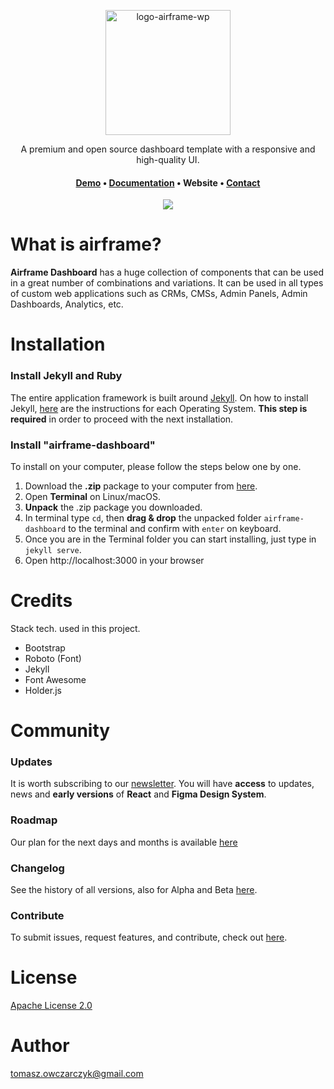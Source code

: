 <p align="center" width="100%">
<img width="200" alt="logo-airframe-wp" src="https://user-images.githubusercontent.com/2330394/206842713-ba6aa08f-9864-462e-8a49-6fb0db1fdd79.png">
</p>

<p align="center">
A premium and open source dashboard template with a responsive and high-quality UI.
</p>

<h4 align="center">
<a href="http://airframe.vercel.app">Demo</a> &bull;
<a href="https://zeroheight.com/71219a745/p/499357-design-build-scale">Documentation</a> &bull;
Website &bull;
<a href="mailto:tomasz.owczarczyk@gmail.com">Contact</a>
</h4>

<p align="center" width="100%">
<img src="https://user-images.githubusercontent.com/2330394/206843155-18bbf231-ecdc-45c8-b584-0e092d1b3955.png" />
</p>


# What is airframe?
**Airframe Dashboard** has a huge collection of components that can be used in a great number of combinations and variations. It can be used in all types of custom web applications such as CRMs, CMSs, Admin Panels, Admin Dashboards, Analytics, etc.

# Installation

### Install Jekyll and Ruby
The entire application framework is built around [Jekyll](https://jekyllrb.com).
On how to install Jekyll, [here](https://jekyllrb.com/docs/installation/) are the instructions for each Operating System.
**This step is required** in order to proceed with the next installation.

### Install "airframe-dashboard"
To install on your computer, please follow the steps below one by one.

1. Download the **.zip** package to your computer from [here](https://github.com/0wczar/BS5-Jekyll/archive/refs/heads/bootstrap5.2-custom.zip).
2. Open **Terminal** on Linux/macOS.
3. **Unpack** the .zip package you downloaded.
4. In terminal type `cd`, then **drag & drop** the unpacked folder `airframe-dashboard` to the terminal and confirm with `enter` on keyboard.
5. Once you are in the Terminal folder you can start installing, just type in `jekyll serve`.
6. Open http://localhost:3000 in your browser

# Credits
Stack tech. used in this project.

- Bootstrap
- Roboto (Font)
- Jekyll
- Font Awesome
- Holder.js

# Community

### Updates
It is worth subscribing to our [newsletter](news).
You will have **access** to updates, news and **early versions** of **React** and **Figma Design System**.

### Roadmap
Our plan for the next days and months is available <a href="https://zeroheight.com/71219a745/p/38da44-roadmap">here</a>

### Changelog
See the history of all versions, also for Alpha and Beta <a href="https://zeroheight.com/71219a745/p/8575e1-release-notes">here</a>.

### Contribute
To submit issues, request features, and contribute, check out <a href="https://github.com/0wczar/BS5-Jekyll/issues">here</a>.

# License
<a href="#">Apache License 2.0</a>

# Author
tomasz.owczarczyk@gmail.com
